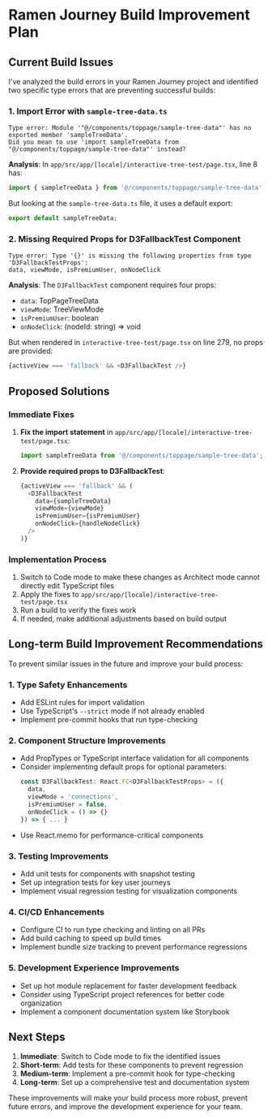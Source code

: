 # Ramen Journey Build Improvement Plan

## Current Build Issues

I've analyzed the build errors in your Ramen Journey project and identified two specific type errors that are preventing successful builds:

### 1. Import Error with `sample-tree-data.ts`

```
Type error: Module '"@/components/toppage/sample-tree-data"' has no exported member 'sampleTreeData'. 
Did you mean to use 'import sampleTreeData from "@/components/toppage/sample-tree-data"' instead?
```

**Analysis**: In `app/src/app/[locale]/interactive-tree-test/page.tsx`, line 8 has:
```typescript
import { sampleTreeData } from '@/components/toppage/sample-tree-data';
```

But looking at the `sample-tree-data.ts` file, it uses a default export:
```typescript
export default sampleTreeData;
```

### 2. Missing Required Props for D3FallbackTest Component

```
Type error: Type '{}' is missing the following properties from type 'D3FallbackTestProps': 
data, viewMode, isPremiumUser, onNodeClick
```

**Analysis**: The `D3FallbackTest` component requires four props:
- `data`: TopPageTreeData
- `viewMode`: TreeViewMode  
- `isPremiumUser`: boolean
- `onNodeClick`: (nodeId: string) => void

But when rendered in `interactive-tree-test/page.tsx` on line 279, no props are provided:
```typescript
{activeView === 'fallback' && <D3FallbackTest />}
```

## Proposed Solutions

### Immediate Fixes

1. **Fix the import statement** in `app/src/app/[locale]/interactive-tree-test/page.tsx`:
   ```typescript
   import sampleTreeData from '@/components/toppage/sample-tree-data';
   ```

2. **Provide required props to D3FallbackTest**:
   ```typescript
   {activeView === 'fallback' && (
     <D3FallbackTest
       data={sampleTreeData}
       viewMode={viewMode}
       isPremiumUser={isPremiumUser}
       onNodeClick={handleNodeClick}
     />
   )}
   ```

### Implementation Process

1. Switch to Code mode to make these changes as Architect mode cannot directly edit TypeScript files
2. Apply the fixes to `app/src/app/[locale]/interactive-tree-test/page.tsx`
3. Run a build to verify the fixes work
4. If needed, make additional adjustments based on build output

## Long-term Build Improvement Recommendations

To prevent similar issues in the future and improve your build process:

### 1. Type Safety Enhancements

- Add ESLint rules for import validation
- Use TypeScript's `--strict` mode if not already enabled
- Implement pre-commit hooks that run type-checking

### 2. Component Structure Improvements

- Add PropTypes or TypeScript interface validation for all components
- Consider implementing default props for optional parameters:
  ```typescript
  const D3FallbackTest: React.FC<D3FallbackTestProps> = ({
    data,
    viewMode = 'connections',
    isPremiumUser = false,
    onNodeClick = () => {}
  }) => { ... }
  ```
- Use React.memo for performance-critical components

### 3. Testing Improvements

- Add unit tests for components with snapshot testing
- Set up integration tests for key user journeys
- Implement visual regression testing for visualization components

### 4. CI/CD Enhancements

- Configure CI to run type checking and linting on all PRs
- Add build caching to speed up build times
- Implement bundle size tracking to prevent performance regressions

### 5. Development Experience Improvements

- Set up hot module replacement for faster development feedback
- Consider using TypeScript project references for better code organization
- Implement a component documentation system like Storybook

## Next Steps

1. **Immediate**: Switch to Code mode to fix the identified issues
2. **Short-term**: Add tests for these components to prevent regression
3. **Medium-term**: Implement a pre-commit hook for type-checking
4. **Long-term**: Set up a comprehensive test and documentation system

These improvements will make your build process more robust, prevent future errors, and improve the development experience for your team.